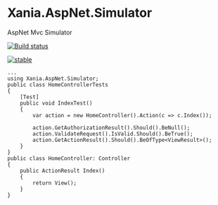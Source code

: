 Xania.AspNet.Simulator
======================

AspNet Mvc Simulator

[![Build status](https://ci.appveyor.com/api/projects/status/jbiej3ka1n9096nv?svg=true)](https://ci.appveyor.com/project/ibrahimbensalah/xania-aspnet)

[![stable](http://badges.github.io/stability-badges/dist/stable.svg)](http://github.com/badges/stability-badges)

    ...
    using Xania.AspNet.Simulator;
    public class HomeControllerTests
    {
        [Test]
        public void IndexTest()
        {
            var action = new HomeController().Action(c => c.Index());
            
            action.GetAuthorizationResult().Should().BeNull();
            action.ValidateRequest().IsValid.Should().BeTrue();
            action.GetActionResult().Should().BeOfType<ViewResult>();
        }
    }
    public class HomeController: Controller
    {
        public ActionResult Index()
        {
            return View();
        }
    }
    
